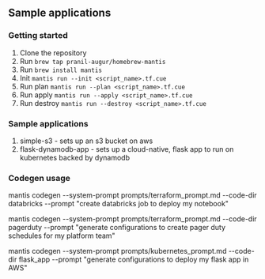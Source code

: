 ## Sample applications

### Getting started

1. Clone the repository
2. Run `brew tap pranil-augur/homebrew-mantis`
3. Run `brew install mantis`
4. Init `mantis run --init <script_name>.tf.cue`
5. Run plan `mantis run --plan <script_name>.tf.cue`
6. Run apply `mantis run --apply <script_name>.tf.cue`
7. Run destroy `mantis run --destroy <script_name>.tf.cue`

### Sample applications

1. simple-s3 - sets up an s3 bucket on aws
2. flask-dynamodb-app - sets up a cloud-native, flask app to run on kubernetes backed by dynamodb


### Codegen usage

mantis codegen --system-prompt prompts/terraform_prompt.md --code-dir databricks --prompt "create databricks job to deploy my notebook"

mantis codegen --system-prompt prompts/terraform_prompt.md --code-dir pagerduty --prompt "generate configurations to create pager duty schedules for my platform team"

mantis codegen --system-prompt prompts/kubernetes_prompt.md --code-dir flask_app  --prompt "generate configurations to deploy my flask app in AWS"
